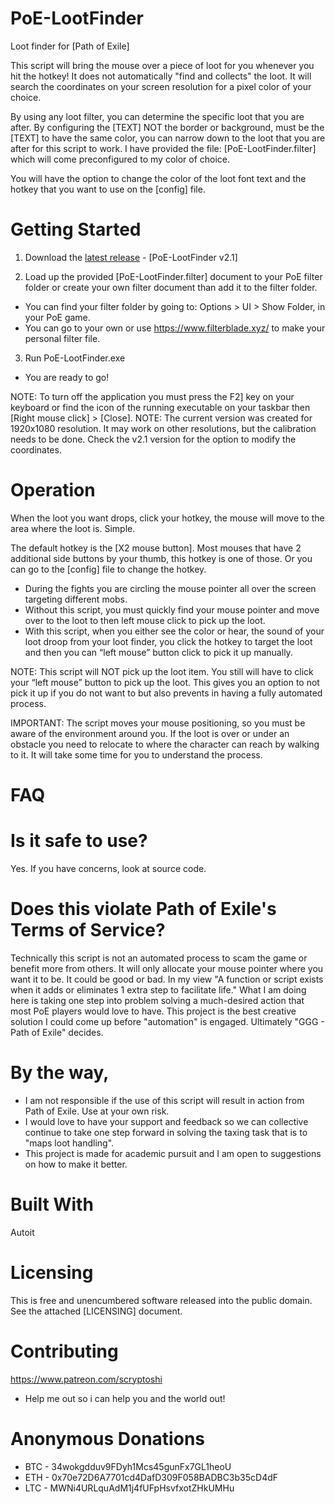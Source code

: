 # PoE-LootFinder
Loot finder for [Path of Exile]

This script will bring the mouse over a piece of loot for you whenever you hit the hotkey! 
It does not automatically "find and collects" the loot. It will search the coordinates on your screen resolution for a pixel color of your choice. 

By using any loot filter, you can determine the specific loot that you are after. By configuring the [TEXT] NOT the border or background, must be the [TEXT] to have the same color, you can narrow down to the loot that you are after for this script to work.
I have provided the file: [PoE-LootFinder.filter] which will come preconfigured to my color of choice.

You will have the option to change the color of the loot font text and the hotkey that you want to use on the [config] file. 


# Getting Started
1. Download the <a href="https://github.com/Scryptoshi/PoE-LootFinder/releases">latest release</a> - [PoE-LootFinder v2.1]

2. Load up the provided [PoE-LootFinder.filter] document to your PoE filter folder or create your own filter document than add it to the filter folder. 
- You can find your filter folder by going to: Options > UI > Show Folder, in your PoE game.  
- You can go to your own or use https://www.filterblade.xyz/ to make your personal filter file. 

3. Run PoE-LootFinder.exe
- You are ready to go!

NOTE: To turn off the application you must press the F2] key on your keyboard or find the icon of the running executable on your taskbar then [Right mouse click] > [Close].
NOTE: The current version was created for 1920x1080 resolution. It may work on other resolutions, but the calibration needs to be done. Check the v2.1 version for the option to modify the coordinates.


# Operation
When the loot you want drops, click your hotkey, the mouse will move to the area where the loot is. Simple. 

The default hotkey is the [X2 mouse button]. Most mouses that have 2 additional side buttons by your thumb, this hotkey is one of those. 
Or you can go to the [config] file to change the hotkey. 

- During the fights you are circling the mouse pointer all over the screen targeting different mobs.
- Without this script, you must quickly find your mouse pointer and move over to the loot to then left mouse click to pick up the loot.
- With this script, when you either see the color or hear, the sound of your loot droop from your loot finder, you click the hotkey to target the loot and then you can “left mouse” button click to pick it up manually.

NOTE: This script will NOT pick up the loot item. You still will have to click your “left mouse” button to pick up the loot. This gives you an option to not pick it up if you do not want to but also prevents in having a fully automated process.  

IMPORTANT: The script moves your mouse positioning, so you must be aware of the environment around you. If the loot is over or under an obstacle you need to relocate to where the character can reach by walking to it. It will take some time for you to understand the process. 
 
# FAQ

# Is it safe to use?
Yes. If you have concerns, look at source code.

# Does this violate Path of Exile's Terms of Service?
Technically this script is not an automated process to scam the game or benefit more from others. It will only allocate your mouse pointer where you want it to be. It could be good or bad. In my view "A function or script exists when it adds or eliminates 1 extra step to facilitate life." What I am doing here is taking one step into problem solving a much-desired action that most PoE players would love to have. This project is the best creative solution I could come up before "automation" is engaged. Ultimately "GGG - Path of Exile" decides. 

# By the way,
- I am not responsible if the use of this script will result in action from Path of Exile. Use at your own risk.
- I would love to have your support and feedback so we can collective continue to take one step forward in solving the taxing task that is to "maps loot handling". 
- This project is made for academic pursuit and I am open to suggestions on how to make it better.


# Built With
Autoit

# Licensing
This is free and unencumbered software released into the public domain. See the attached [LICENSING] document.

# Contributing
https://www.patreon.com/scryptoshi
- Help me out so i can help you and the world out!

# Anonymous Donations
- BTC - 34wokgdduv9FDyh1Mcs45gunFx7GL1heoU
- ETH - 0x70e72D6A7701cd4DafD309F058BADBC3b35cD4dF
- LTC - MWNi4URLquAdM1j4fUFpHsvfxotZHkUMHu

